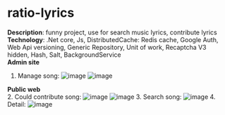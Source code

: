 # ratio-lyrics
<b>Description</b>: funny project, use for search music lyrics, contribute lyrics <br/>
<b>Technology</b>: .Net core, Js, DistributedCache: Redis cache, Google Auth, Web Api versioning, Generic Repository, Unit of work, Recaptcha V3 hidden, Hash, Salt, BackgroundService <br/>
<b>Admin site</b>
1. Manage song:
![image](https://github.com/user-attachments/assets/3023c7f3-9e26-4c63-ac7e-831d9058af4b)
![image](https://github.com/user-attachments/assets/6a79a245-9830-47cc-905d-c00a721d1fb5)

<b>Public web </b>
</br>
2. Could contribute song:
![image](https://github.com/user-attachments/assets/0e5373e6-fe1d-48cc-baf3-6cfbbffbee59)
![image](https://github.com/user-attachments/assets/dccbb3cf-93e4-4961-870b-36d3cce0220d)
3. Search song:
![image](https://github.com/user-attachments/assets/4b02b7b7-3f87-4ed6-b163-146febabcf32)
4. Detail:
![image](https://github.com/user-attachments/assets/a3d520ea-5fc0-4ad2-b8e9-b7444714e4e8)
